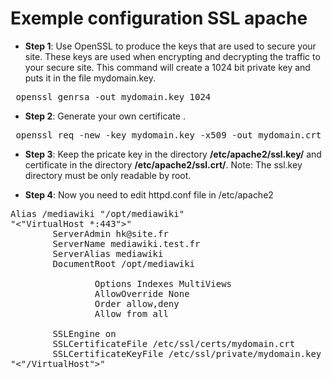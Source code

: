 # Exemple configuration SSL apache
* **Step 1**: Use OpenSSL to produce the keys that are used to secure your site. 
These keys are used when encrypting and decrypting the traffic to your secure site.
This command will create a 1024 bit private key and puts it in the file mydomain.key.
<pre> openssl genrsa -out mydomain.key 1024 </pre>

* **Step 2**: Generate your own certificate .
<pre> openssl req -new -key mydomain.key -x509 -out mydomain.crt </pre>

* **Step 3**: Keep the pricate key in the directory **/etc/apache2/ssl.key/** and certificate in the directory **/etc/apache2/ssl.crt/**.
Note: The ssl.key directory must be only readable by root.

* **Step 4**: Now you need to edit httpd.conf file in /etc/apache2
<pre>
Alias /mediawiki "/opt/mediawiki"
"<"VirtualHost *:443">"
        ServerAdmin hk@site.fr
        ServerName mediawiki.test.fr
        ServerAlias mediawiki
        DocumentRoot /opt/mediawiki
        <Directory "/opt/mediawiki">
                Options Indexes MultiViews
                AllowOverride None
                Order allow,deny
                Allow from all
        </Directory\>
        SSLEngine on
        SSLCertificateFile /etc/ssl/certs/mydomain.crt
        SSLCertificateKeyFile /etc/ssl/private/mydomain.key
"<"/VirtualHost">"

</pre>


